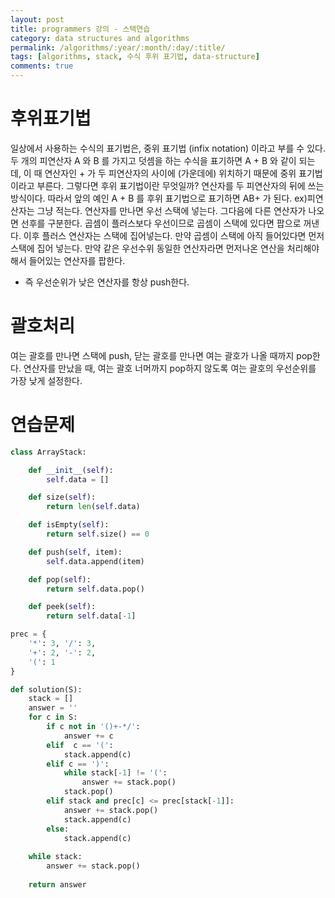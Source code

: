 ```yaml
---
layout: post
title: programmers 강의 - 스택연습
category: data structures and algorithms
permalink: /algorithms/:year/:month/:day/:title/
tags: [algorithms, stack, 수식 후위 표기법, data-structure]
comments: true
---
```


#  후위표기법
일상에서 사용하는 수식의 표기법은, 중위 표기법 (infix notation) 이라고 부를 수 있다. 두 개의 피연산자 A 와 B 를 가지고 덧셈을 하는 수식을 표기하면 A + B 와 같이 되는데, 이 때 연산자인 + 가 두 피연산자의 사이에 (가운데에) 위치하기 때문에 중위 표기법이라고 부른다. 그렇다면 후위 표기법이란 무엇일까? 연산자를 두 피연산자의 뒤에 쓰는 방식이다. 따라서 앞의 예인 A + B 를 후위 표기법으로 표기하면 AB+ 가 된다.
ex)피연산자는 그냥 적는다. 연산자를 만나면 우선 스택에 넣는다. 그다음에 다른 연산자가 나오면 선후를 구분한다. 곱셈이 플러스보다 우선이므로 곱셈이 스택에 있다면 팝으로 꺼낸다. 이후 플러스 연산자는 스택에 집어넣는다.
만약 곱셈이 스택에 아직 들어있다면 먼저 스택에 집어 넣는다. 
만약 같은 우선수위 동일한 연산자라면 먼저나온 연산을 처리해야해서 들어있는 연산자를 팝한다. 
- 즉 우선순위가 낮은 연산자를 항상 push한다. 

# 괄호처리 
여는 괄호를 만나면 스택에 push, 닫는 괄호를 만나면 여는 괄호가 나올 때까지 pop한다. 연산자를 만났을 때, 여는 괄호 너머까지 pop하지 않도록 여는 괄호의 우선순위를 가장 낮게 설정한다. 

# 연습문제
```python 
class ArrayStack:

    def __init__(self):
        self.data = []

    def size(self):
        return len(self.data)

    def isEmpty(self):
        return self.size() == 0

    def push(self, item):
        self.data.append(item)

    def pop(self):
        return self.data.pop()

    def peek(self):
        return self.data[-1]

prec = {
    '*': 3, '/': 3,
    '+': 2, '-': 2,
    '(': 1
}

def solution(S):
    stack = []
    answer = ''
    for c in S:
        if c not in '()+-*/':
            answer += c
        elif  c == '(':
            stack.append(c)
        elif c == ')':
            while stack[-1] != '(':
                answer += stack.pop()
            stack.pop()
        elif stack and prec[c] <= prec[stack[-1]]:
            answer += stack.pop()
            stack.append(c)
        else:
            stack.append(c)
            
    while stack:
        answer += stack.pop()
                
    return answer

```




        
    